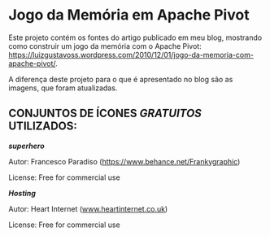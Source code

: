 # Jogo da Memória em Apache Pivot

Este projeto contém os fontes do artigo publicado em meu blog, mostrando como construir um jogo da memória com o Apache Pivot: https://luizgustavoss.wordpress.com/2010/12/01/jogo-da-memoria-com-apache-pivot/.

A diferença deste projeto para o que é apresentado no blog são as imagens, que foram atualizadas.


## CONJUNTOS DE ÍCONES *GRATUITOS* UTILIZADOS: 
    	
***superhero***

Autor: Francesco Paradiso (https://www.behance.net/Frankygraphic)

License: Free for commercial use


***Hosting***

Autor: Heart Internet (www.heartinternet.co.uk)

License: Free for commercial use
